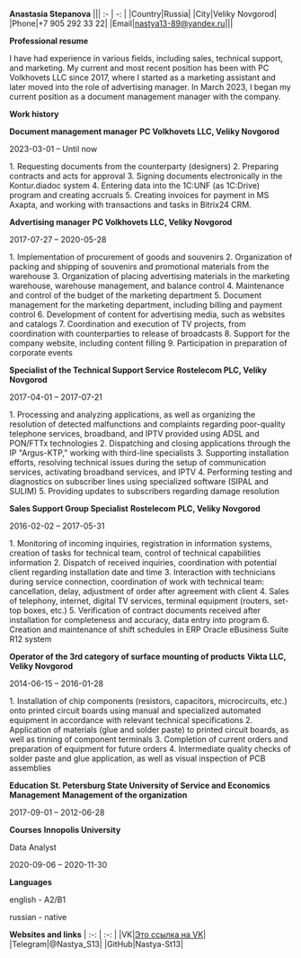 **Anastasia Stepanova**
||| :- | -: | 
|Country|Russia|
|City|Veliky Novgorod|
|Phone|+7 905 292 33 22|
|Email|nastya13-89@yandex.ru|||

**Professional resume** 
<p>I have had experience in various fields, including sales, technical support, and marketing. My current and most recent position has been with PC Volkhovets LLC since 2017, where I started as a marketing assistant and later moved into the role of advertising manager. In March 2023, I began my current position as a document management manager with the company.</p>

**Work history**

**Document management manager** 
**PC Volkhovets LLC, Veliky Novgorod**
<p>2023-03-01 – Until now</p>
1. Requesting documents from the counterparty (designers)
2. Preparing contracts and acts for approval
3. Signing documents electronically in the Kontur.diadoc system
4. Entering data into the 1C:UNF (as 1C:Drive) program and creating accruals
5. Creating invoices for payment in MS Axapta, and working with transactions and tasks in Bitrix24 CRM.

**Advertising manager** 
**PC Volkhovets LLC, Veliky Novgorod**
<p>2017-07-27 – 2020-05-28</p>
1. Implementation of procurement of goods and souvenirs
2. Organization of packing and shipping of souvenirs and promotional materials from the warehouse
3. Organization of placing advertising materials in the marketing warehouse, warehouse management, and balance control
4. Maintenance and control of the budget of the marketing department
5. Document management for the marketing department, including billing and payment control
6. Development of content for advertising media, such as websites and catalogs
7. Coordination and execution of TV projects, from coordination with counterparties to release of broadcasts
8. Support for the company website, including content filling
9. Participation in preparation of corporate events

**Specialist of the Technical Support Service**
**Rostelecom PLC, Veliky Novgorod**
<p>2017-04-01 – 2017-07-21</p>
1. Processing and analyzing applications, as well as organizing the resolution of detected malfunctions and complaints regarding poor-quality telephone services, broadband, and IPTV provided using ADSL and PON/FTTx technologies
2. Dispatching and closing applications through the IP "Argus-KTP," working with third-line specialists
3. Supporting installation efforts, resolving technical issues during the setup of communication services, activating broadband services, and IPTV
4. Performing testing and diagnostics on subscriber lines using specialized software (SIPAL and SULIM)
5. Providing updates to subscribers regarding damage resolution

**Sales Support Group Specialist**
**Rostelecom PLC, Veliky Novgorod**
<p>2016-02-02 – 2017-05-31</p>
1. Monitoring of incoming inquiries, registration in information systems, creation of tasks for technical team, control of technical capabilities information
2. Dispatch of received inquiries, coordination with potential client regarding installation date and time
3. Interaction with technicians during service connection, coordination of work with technical team: cancellation, delay, adjustment of order after agreement with client
4. Sales of telephony, internet, digital TV services, terminal equipment (routers, set-top boxes, etc.)
5. Verification of contract documents received after installation for completeness and accuracy, data entry into program
6. Creation and maintenance of shift schedules in ERP Oracle eBusiness Suite R12 system

**Operator of the 3rd category of surface mounting of products**
**Vikta LLC, Veliky Novgorod**
<p>2014-06-15 – 2016-01-28</p>
1. Installation of chip components (resistors, capacitors, microcircuits, etc.) onto printed circuit boards using manual and specialized automated equipment in accordance with relevant technical specifications
2. Application of materials (glue and solder paste) to printed circuit boards, as well as tinning of component terminals
3. Completion of current orders and preparation of equipment for future orders
4. Intermediate quality checks of solder paste and glue application, as well as visual inspection of PCB assemblies

**Education**
**St. Petersburg State University of Service and Economics Management**
**Management of the organization**
<p>2017-09-01 – 2012-06-28</p>

**Courses**
**Innopolis University**
<p>Data Analyst</p>
<p>2020-09-06 – 2020-11-30</p>

**Languages**
<p>english - A2/B1</p>
<p>russian - native</p>

**Websites and links**
| :-: | :-: |
|VK|[Это ссылка на VK](https://vk.com/anastasia_st13)|
|Telegram|@Nastya_S13|
|GitHub|Nastya-St13|
